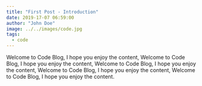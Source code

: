 ```yaml
---
title: "First Post - Introduction"
date: 2019-17-07 06:59:00
author: "John Doe"
image: ../../images/code.jpg
tags:
  - code
---
```


Welcome to Code Blog, I hope you enjoy the content, Welcome to Code Blog, I hope you enjoy the content, Welcome to Code Blog, I hope you enjoy the content, Welcome to Code Blog, I hope you enjoy the content, Welcome to Code Blog, I hope you enjoy the content.
